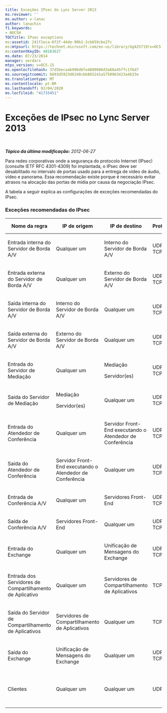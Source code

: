 ```yaml
---
title: Exceções IPsec do Lync Server 2013
ms.reviewer: ''
ms.author: v-lanac
author: lanachin
f1.keywords:
- NOCSH
TOCTitle: IPsec exceptions
ms:assetid: 241f1eca-6f2f-44de-90b1-2cb659cbe27c
ms:mtpsurl: https://technet.microsoft.com/en-us/library/Gg425719(v=OCS.15)
ms:contentKeyID: 48183627
ms.date: 07/23/2014
manager: serdars
mtps_version: v=OCS.15
ms.openlocfilehash: 37d5becaab996d6fe4889086d3a68a45ffc1f6d7
ms.sourcegitcommit: b693d5923d6240cbb865241a5750963423a4b33e
ms.translationtype: MT
ms.contentlocale: pt-BR
ms.lasthandoff: 02/04/2020
ms.locfileid: "41733451"
---
```

<div data-xmlns="http://www.w3.org/1999/xhtml">

<div class="topic" data-xmlns="http://www.w3.org/1999/xhtml" data-msxsl="urn:schemas-microsoft-com:xslt" data-cs="http://msdn.microsoft.com/en-us/">

<div data-asp="http://msdn2.microsoft.com/asp">

# <a name="ipsec-exceptions-in-lync-server-2013"></a>Exceções de IPsec no Lync Server 2013

</div>

<div id="mainSection">

<div id="mainBody">

<span> </span>

_**Tópico da última modificação:** 2012-06-27_

Para redes corporativas onde a segurança do protocolo Internet (IPsec) (consulte IETF RFC 4301-4309) foi implantada, o IPsec deve ser desabilitado no intervalo de portas usado para a entrega de vídeo de áudio, vídeo e panorama. Essa recomendação existe porque é necessário evitar atrasos na alocação das portas de mídia por causa da negociação IPsec.

A tabela a seguir explica as configurações de exceções recomendadas do IPsec.

### <a name="recommended-ipsec-exceptions"></a>Exceções recomendadas do IPsec

<table style="width:100%;">
<colgroup>
<col style="width: 14%" />
<col style="width: 14%" />
<col style="width: 14%" />
<col style="width: 14%" />
<col style="width: 14%" />
<col style="width: 14%" />
<col style="width: 14%" />
</colgroup>
<thead>
<tr class="header">
<th>Nome da regra</th>
<th>IP de origem</th>
<th>IP de destino</th>
<th>Protocolo</th>
<th>Porta de origem</th>
<th>Porta de destino</th>
<th>Requisito de autenticação</th>
</tr>
</thead>
<tbody>
<tr class="odd">
<td><p>Entrada interna do Servidor de Borda A/V</p></td>
<td><p>Qualquer um</p></td>
<td><p>Interno do Servidor de Borda A/V</p></td>
<td><p>UDP e TCP</p></td>
<td><p>Qualquer um </p></td>
<td><p>Qualquer um</p></td>
<td><p>Não autenticar</p></td>
</tr>
<tr class="even">
<td><p>Entrada externa do Servidor de Borda A/V</p></td>
<td><p>Qualquer um</p></td>
<td><p>Externo do Servidor de Borda A/V</p></td>
<td><p>UDP e TCP</p></td>
<td><p>Qualquer um </p></td>
<td><p>Qualquer um</p></td>
<td><p>Não autenticar</p></td>
</tr>
<tr class="odd">
<td><p>Saída interna do Servidor de Borda A/V</p></td>
<td><p>Interno do Servidor de Borda A/V</p></td>
<td><p>Qualquer um</p></td>
<td><p>UDP &amp; TCP</p></td>
<td><p>Qualquer um </p></td>
<td><p>Qualquer um</p></td>
<td><p>Não autenticar</p></td>
</tr>
<tr class="even">
<td><p>Saída externa do Servidor de Borda A/V</p></td>
<td><p>Externo do Servidor de Borda A/V</p></td>
<td><p>Qualquer um</p></td>
<td><p>UDP e TCP</p></td>
<td><p>Qualquer um </p></td>
<td><p>Qualquer um</p></td>
<td><p>Não autenticar</p></td>
</tr>
<tr class="odd">
<td><p>Entrada do Servidor de Mediação</p></td>
<td><p>Qualquer um</p></td>
<td><p>Mediação</p>
<p>Servidor(es)</p></td>
<td><p>UDP e TCP</p></td>
<td><p>Qualquer um </p></td>
<td><p>Qualquer um</p></td>
<td><p>Não autenticar</p></td>
</tr>
<tr class="even">
<td><p>Saída do Servidor de Mediação</p></td>
<td><p>Mediação</p>
<p>Servidor(es)</p></td>
<td><p>Qualquer um</p></td>
<td><p>UDP e TCP</p></td>
<td><p>Qualquer um </p></td>
<td><p>Qualquer um</p></td>
<td><p>Não autenticar</p></td>
</tr>
<tr class="odd">
<td><p>Entrada do Atendedor de Conferência</p></td>
<td><p>Qualquer um</p></td>
<td><p>Servidor Front-End executando o Atendedor de Conferência</p></td>
<td><p>UDP e TCP</p></td>
<td><p>Qualquer um </p></td>
<td><p>Qualquer um</p></td>
<td><p>Não autenticar</p></td>
</tr>
<tr class="even">
<td><p>Saída do Atendedor de Conferência</p></td>
<td><p>Servidor Front-End executando o Atendedor de Conferência</p></td>
<td><p>Qualquer um</p></td>
<td><p>UDP e TCP</p></td>
<td><p>Qualquer um </p></td>
<td><p>Qualquer um</p></td>
<td><p>Não autenticar</p></td>
</tr>
<tr class="odd">
<td><p>Entrada de Conferência A/V</p></td>
<td><p>Qualquer um</p></td>
<td><p>Servidores Front-End</p></td>
<td><p>UDP e TCP</p></td>
<td><p>Qualquer um </p></td>
<td><p>Qualquer um</p></td>
<td><p>Não autenticar</p></td>
</tr>
<tr class="even">
<td><p>Saída de Conferência A/V</p></td>
<td><p>Servidores Front-End</p></td>
<td><p>Qualquer um</p></td>
<td><p>UDP e TCP</p></td>
<td><p>Qualquer um </p></td>
<td><p>Qualquer um</p></td>
<td><p>Não autenticar</p></td>
</tr>
<tr class="odd">
<td><p>Entrada do Exchange</p></td>
<td><p>Qualquer um</p></td>
<td><p>Unificação de Mensagens do Exchange</p></td>
<td><p>UDP e TCP</p></td>
<td><p>Qualquer um </p></td>
<td><p>Qualquer um</p></td>
<td><p>Não autenticar</p></td>
</tr>
<tr class="even">
<td><p>Entrada dos Servidores de Compartilhamento de Aplicativo</p></td>
<td><p>Qualquer um</p></td>
<td><p>Servidores de Compartilhamento de Aplicativos</p></td>
<td><p>TCP</p></td>
<td><p>Qualquer um</p></td>
<td><p>Qualquer um</p></td>
<td><p>Não autenticar</p></td>
</tr>
<tr class="odd">
<td><p>Saída do Servidor de Compartilhamento de Aplicativos</p></td>
<td><p>Servidores de Compartilhamento de Aplicativos</p></td>
<td><p>Qualquer um</p></td>
<td><p>TCP</p></td>
<td><p>Qualquer um </p></td>
<td><p>Qualquer um</p></td>
<td><p>Não autenticar</p></td>
</tr>
<tr class="even">
<td><p>Saída do Exchange</p></td>
<td><p>Unificação de Mensagens do Exchange</p></td>
<td><p>Qualquer um</p></td>
<td><p>UDP e TCP</p></td>
<td><p>Qualquer um </p></td>
<td><p>Qualquer um</p></td>
<td><p>Não autenticar</p></td>
</tr>
<tr class="odd">
<td><p>Clientes</p></td>
<td><p>Qualquer um </p></td>
<td><p>Qualquer um</p></td>
<td><p>UDP</p></td>
<td><p>Intervalo especificado de portas de mídia</p></td>
<td><p>Qualquer um</p></td>
<td><p>Não autenticar</p></td>
</tr>
</tbody>
</table>


</div>

<span> </span>

</div>

</div>

</div>

